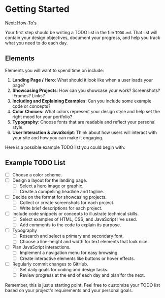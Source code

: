 # Getting Started

[Next: How-To's](./how-tos.md)

Your first step should be writing a TODO list in the file `TODO.md`. That list will contain your design objectives, document your progress, and help you track what you need to do each day.

## Elements
Elements you will want to spend time on include:

1. **Landing Page / Hero**: What should it look like when a user loads your page?
2. **Showcasing Projects**: How can you showcase your work? Screenshots? iFrames? Links?
3. **Including and Explaining Examples**: Can you include some example code or concepts?
4. **Color Choices**: What colors represent your design style and help set the right mood for your portfolio?
5. **Typography**: Choose fonts that are readable and reflect your personal style.
6. **User Interaction & JavaScript**: Think about how users will interact with your site and how you can make it engaging.

Here is a possible example TODO list you could begin with:

## Example TODO List
- [ ] Choose a color scheme.
- [ ] Design a layout for the landing page.
  - [ ] Select a hero image or graphic.
  - [ ] Create a compelling headline and tagline.
- [ ] Decide on the format for showcasing projects.
  - [ ] Collect or create screenshots for each project.
  - [ ] Write brief descriptions for each project.  
- [ ] Include code snippets or concepts to illustrate technical skills.
  - [ ] Select examples of HTML, CSS, and JavaScript I've used.
  - [ ] Add comments to the code to explain its purpose.
- [ ] Typography
  - [ ] Research and select a primary and secondary font.
  - [ ] Choose a line-height and width for text elements that look nice.
- [ ] Plan JavaScript interactions.
  - [ ] Implement a navigation menu for easy browsing.
  - [ ] Create interactive elements like buttons or hover effects.
- [ ] Regularly commit changes to GitHub.
  - [ ] Set daily goals for coding and design tasks.
  - [ ] Review progress at the end of each day and plan for the next.

Remember, this is just a starting point. Feel free to customize your TODO list based on your project's requirements and your personal goals.
